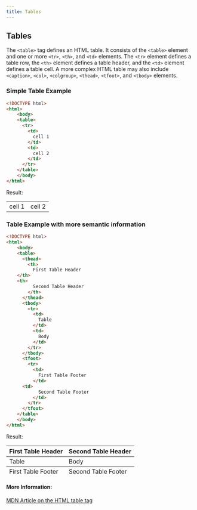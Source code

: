```yaml
---
title: Tables
---
```

## Tables

The `<table>` tag defines an HTML table. It consists of the `<table>` element and one or more `<tr>`, `<th>`, and `<td>` elements.
The `<tr>` element defines a table row, the `<th>` element defines a table header, and the `<td>` element defines a table cell.
A more complex HTML table may also include `<caption>`, `<col>`, `<colgroup>`, `<thead>`, `<tfoot>`, and `<tbody>` elements.

### Simple Table Example
```html
<!DOCTYPE html>
<html>
	<body>
    <table>
      <tr>
        <td>
          cell 1
        </td>
        <td>
          cell 2
        </td>
      </tr>
    </table>
	</body>
</html>
```
Result:
    <table>
      <tr>
        <td>
          cell 1
        </td>
        <td>
          cell 2
        </td>
      </tr>
    </table>

### Table Example with more semantic information
```html
<!DOCTYPE html>
<html>
	<body>
    <table>
      <thead>
        <th>
          First Table Header
	</th>
	<th>
          Second Table Header
        </th>
      </thead>
      <tbody>
        <tr>
          <td>
            Table
          </td>
          <td>
            Body
          </td>
        </tr>
      </tbody>
      <tfoot>
        <tr>
          <td>
            First Table Footer
          </td>
	  <td>
            Second Table Footer
          </td>
        </tr>
      </tfoot>
    </table>
	</body>
</html>
```
Result:
    <table>
      <thead>
        <th>
          First Table Header
	</th>
	<th>
          Second Table Header
        </th>
      </thead>
      <tbody>
        <tr>
          <td>
            Table
          </td>
          <td>
            Body
          </td>
        </tr>
      </tbody>
      <tfoot>
        <tr>
          <td>
            First Table Footer
          </td>
	  <td>
            Second Table Footer
          </td>
        </tr>
      </tfoot>
    </table>
    
#### More Information:

<a href='https://developer.mozilla.org/en-US/docs/Web/HTML/Element/table' target='_blank' rel='nofollow'>MDN Article on the HTML table tag</a>

